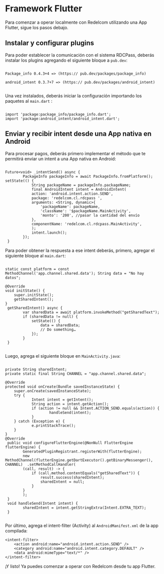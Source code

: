 # Framework Flutter

Para comenzar a operar localmente con Redelcom utilizando una App Flutter, sigue los pasos debajo.

## Instalar y configurar plugins

Para poder establecer la comunicación con el sistema RDCPass, deberás instalar los plugins agregando el siguiente bloque a `pub.dev`: 


```flutter

Package_info 0.4.3+4 => (https:// pub.dev/packages/package_info) 

android_intent 0.3.7+7 => (https:// pub.dev/packages/android_intent)
 
```

Una vez instalados, deberás iniciar la configuración importando los paquetes al `main.dart` :

```flutter

import 'package:package_info/package_info.dart'; 
import 'package:android_intent/android_intent.dart';  

```


## Enviar y recibir intent desde una App nativa en Android

Para procesar pagos, deberás primero implementar el método que te permitirá enviar un intent a una App nativa en Android:

```flutter

Future<void> _intentSend() async { 
 		PackageInfo packageInfo = await PackageInfo.fromPlatform();  setState(() { 
 			String packageName = packageInfo.packageName; 
 			final AndroidIntent intent = AndroidIntent( 
 			action: 'android.intent.action.SEND', 
 			package: 'redelcom.cl.rdcpass ', 
 			arguments: <String, dynamic>{ 
 				'packageName': packageName, 
 				'className': '$packageName.MainActivity', 
 				'monto': '200', //pasar la cantidad del envío 
 			}, 
 			componentName: 'redelcom.cl.rdcpass.MainActivity', 
 			); 
 			intent.launch(); 
 		}); 
 }

```

Para poder obtener la respuesta a ese intent deberás, primero, agregar el siguiente bloque al `main.dart`:


```flutter

static const platform = const MethodChannel('app.channel.shared.data'); String data = "No hay datos"; 

@Override 
void initState() { 
	super.initState(); 
	getSharedIntent(); 
} 
 getSharedIntent() async { 
 		var sharedData = await platform.invokeMethod("getSharedText"); 
 		if (sharedData != null) { 
			setState(() { 
				data = sharedData; 
				// Do something… 
 			}); 
 		} 
 } 
 
```

Luego, agrega el siguiente bloque en `MainActivity.java`: 

```flutter

private String sharedIntent; 
private static final String CHANNEL = "app.channel.shared.data"; 

@Override 
protected void onCreate(Bundle savedInstanceState) { 
 	super.onCreate(savedInstanceState); 
 	try { 
 			Intent intent = getIntent(); 
 			String action = intent.getAction(); 
 			if (action != null && Intent.ACTION_SEND.equals(action)) {  
					handleSend(intent); 
 			} 
 	} catch (Exception e) { 
 			e.printStackTrace(); 
 	} 
}
@Override 
 public void configureFlutterEngine(@NonNull FlutterEngine flutterEngine) {  
		GeneratedPluginRegistrant.registerWith(flutterEngine); 
 		new MethodChannel(flutterEngine.getDartExecutor().getBinaryMessenger(), CHANNEL)  .setMethodCallHandler( 
 		(call, result) -> { 
			if (call.method.contentEquals("getSharedText")) { 
				result.success(sharedIntent); 
				sharedIntent = null; 
			} 
 		} 
 		); 
 } 
 void handleSend(Intent intent) { 
 		sharedIntent = intent.getStringExtra(Intent.EXTRA_TEXT); 
 } 


```

Por último, agrega el intent-filter (Activity) al `AndroidManifest.xml` de la app compilada:


```flutter
<intent-filter> 
	<action android:name="android.intent.action.SEND" /> 
	<category android:name="android.intent.category.DEFAULT" /> 
	<data android:mimeType="text/*" /> 
</intent-filter>

```

¡Y listo! Ya puedes comenzar a operar con Redelcom desde tu app Flutter.
